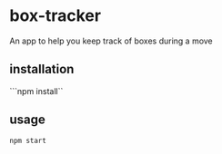 # box-tracker
An app to help you keep track of boxes during a move

## installation

```npm install``

## usage

```npm start```
